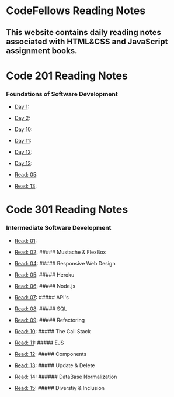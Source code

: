 #  CodeFellows Reading Notes 
## This website contains daily reading notes associated with HTML&CSS and JavaScript assignment books. 

# Code 201 Reading Notes 
### Foundations of Software Development

- [Day 1](Class-01.md):

- [Day 2](Class-02.md):

- [Day 10](Class-10.md):

- [Day 11](Class-11.md):

- [Day 12](Class-12.md):

- [Day 13](Class-14b.md):

- [Read: 05](Read-05.md): 

- [Read: 13](Class-13.md):

# Code 301  Reading Notes
### Intermediate Software Development

- [Read: 01](Read-01.md): 

- [Read: 02](Mustache-&-FlexBox.md): ##### Mustache & FlexBox

- [Read: 04](Responsive-Web-Design.md): ##### Responsive Web Design

- [Read: 05](Heroku.md): ##### Heroku

- [Read: 06](Node.js.md): ##### Node.js

- [Read: 07](APIs-continued.md): ##### API's

- [Read: 08](SQL.md): ##### SQL

- [Read: 09](Refactoring.md): ##### Refactoring

- [Read: 10](The_Call_Stack.md): ##### The Call Stack

- [Read: 11](EJS.md): ##### EJS

- [Read: 12](Components.md): ##### Components

- [Read: 13](update-delete.md): ##### Update & Delete

- [Read: 14](DB-Normalization.md): ###### DataBase Normalization

- [Read: 15](Diversity-Inclusion.md): ##### Diverstiy & Inclusion

